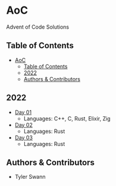 # AoC

Advent of Code Solutions

## Table of Contents

- [AoC](#aoc)
  - [Table of Contents](#table-of-contents)
  - [2022](#2022)
  - [Authors \& Contributors](#authors--contributors)

## 2022

- [Day 01](2022/day-01/README.md)
  - Languages: C++, C, Rust, Elixir, Zig
- [Day 02](2022/day-02/README.md)
  - Languages: Rust
- [Day 03](2022/day-03/README.md)
  - Languages: Rust

## Authors & Contributors

- Tyler Swann
